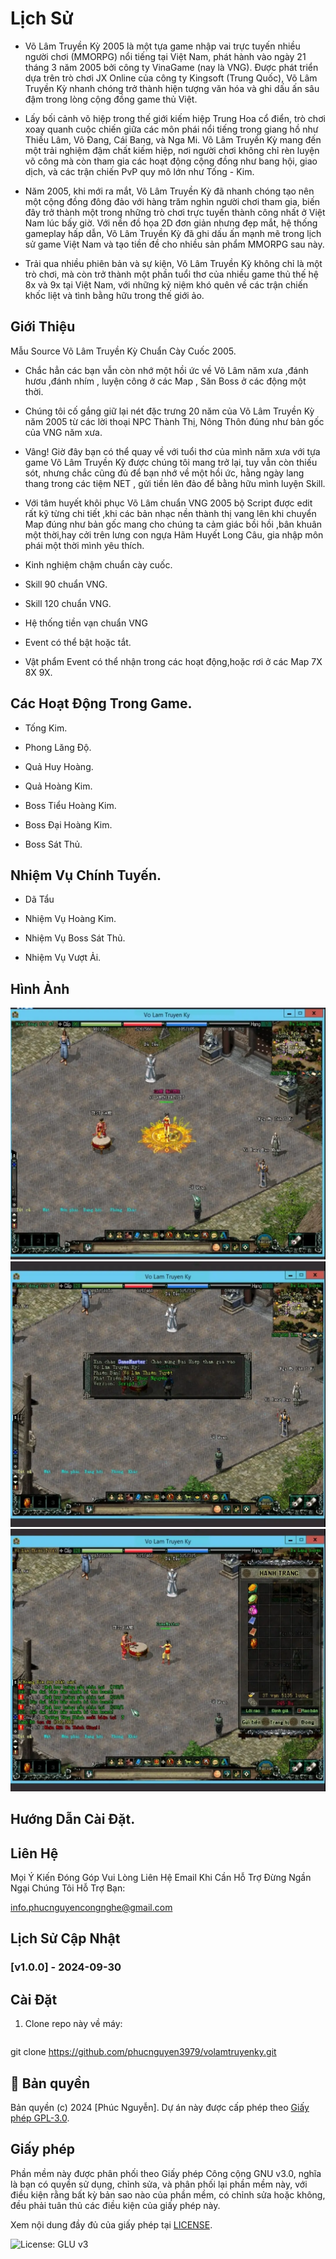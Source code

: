 # Lịch Sử

- Võ Lâm Truyền Kỳ 2005 là một tựa game nhập vai trực tuyến nhiều người chơi (MMORPG) nổi tiếng tại Việt Nam, phát hành vào ngày 21 tháng 3 năm 2005 bởi công ty VinaGame (nay là VNG). Được phát triển dựa trên trò chơi JX Online của công ty Kingsoft (Trung Quốc), Võ Lâm Truyền Kỳ nhanh chóng trở thành hiện tượng văn hóa và ghi dấu ấn sâu đậm trong lòng cộng đồng game thủ Việt.

- Lấy bối cảnh võ hiệp trong thế giới kiếm hiệp Trung Hoa cổ điển, trò chơi xoay quanh cuộc chiến giữa các môn phái nổi tiếng trong giang hồ như Thiếu Lâm, Võ Đang, Cái Bang, và Nga Mi. Võ Lâm Truyền Kỳ mang đến một trải nghiệm đậm chất kiếm hiệp, nơi người chơi không chỉ rèn luyện võ công mà còn tham gia các hoạt động cộng đồng như bang hội, giao dịch, và các trận chiến PvP quy mô lớn như Tống - Kim.

- Năm 2005, khi mới ra mắt, Võ Lâm Truyền Kỳ đã nhanh chóng tạo nên một cộng đồng đông đảo với hàng trăm nghìn người chơi tham gia, biến đây trở thành một trong những trò chơi trực tuyến thành công nhất ở Việt Nam lúc bấy giờ. Với nền đồ họa 2D đơn giản nhưng đẹp mắt, hệ thống gameplay hấp dẫn, Võ Lâm Truyền Kỳ đã ghi dấu ấn mạnh mẽ trong lịch sử game Việt Nam và tạo tiền đề cho nhiều sản phẩm MMORPG sau này.

- Trải qua nhiều phiên bản và sự kiện, Võ Lâm Truyền Kỳ không chỉ là một trò chơi, mà còn trở thành một phần tuổi thơ của nhiều game thủ thế hệ 8x và 9x tại Việt Nam, với những kỷ niệm khó quên về các trận chiến khốc liệt và tình bằng hữu trong thế giới ảo.

## Giới Thiệu

Mẫu Source Võ Lâm Truyền Kỳ Chuẩn Cày Cuốc 2005.

- Chắc hẳn các bạn vẫn còn nhớ một hồi ức về Võ Lâm năm xưa ,đánh hươu ,đánh nhím , luyện công ở các Map , Săn Boss ở các động một thời.

- Chúng tôi cố gắng giữ lại nét đặc trưng 20 năm của Võ Lâm Truyền Kỳ năm 2005 từ các lời thoại NPC Thành Thị, Nông Thôn đúng như bản gốc của VNG năm xưa.

- Vâng! Giờ đây bạn có thể quay về với tuổi thơ của mình năm xưa với tựa game Võ Lâm Truyền Kỳ được chúng tôi mang trở lại, tuy vẫn còn thiếu sót, nhưng chắc cũng đủ để bạn nhớ về một hồi ức, hằng ngày lang thang trong các tiệm NET , gửi tiền lên đảo để bằng hữu mình luyện Skill.

- Với tâm huyết khôi phục Võ Lâm chuẩn VNG 2005 bộ Script được edit rất kỹ từng chi tiết ,khi các bản nhạc nền thành thị vang lên khi chuyển Map đúng như bản gốc mang cho chúng ta cảm giác bồi hồi ,bân khuân một thời,hay cởi trên lưng con ngựa Hãm Huyết Long Câu, gia nhập môn phái một thời mình yêu thích.

- Kinh nghiệm chậm chuẩn cày cuốc.

- Skill 90 chuẩn VNG.

- Skill 120 chuẩn VNG.

- Hệ thống tiền vạn chuẩn VNG

- Event có thể bật hoặc tắt.

- Vật phẩm Event có thể nhận trong các hoạt động,hoặc rơi ở các Map 7X 8X 9X.

## Các Hoạt Động Trong Game.

- Tống Kim.

- Phong Lăng Độ.

- Quả Huy Hoàng.

- Quả Hoàng Kim.

- Boss Tiểu Hoàng Kim.

- Boss Đại Hoàng Kim.

- Boss Sát Thủ.

## Nhiệm Vụ Chính Tuyến.

- Dã Tẩu

- Nhiệm Vụ Hoàng Kim.

- Nhiệm Vụ Boss Sát Thủ.

- Nhiệm Vụ Vượt Ải.

## Hình Ảnh

![Võ Lâm Truyền Kỳ](images/img_1.jpg)
![Võ Lâm Truyền Kỳ](images/img_2.jpg)
![Võ Lâm Truyền Kỳ](images/img_3.jpg)

## Hướng Dẫn Cài Đặt.

## Liên Hệ 

Mọi Ý Kiến Đóng Góp Vui Lòng Liên Hệ Email Khi Cần Hỗ Trợ Đừng Ngần Ngại Chúng Tôi Hỗ Trợ Bạn:

info.phucnguyencongnghe@gmail.com

## Lịch Sử Cập Nhật

### [v1.0.0] - 2024-09-30

## Cài Đặt

1. Clone repo này về máy:
   ```bash
git clone https://github.com/phucnguyen3979/volamtruyenky.git

## 📜 Bản quyền
Bản quyền (c) 2024 [Phúc Nguyễn]. Dự án này được cấp phép theo [Giấy phép GPL-3.0](LICENSE).

## Giấy phép
Phần mềm này được phân phối theo Giấy phép Công cộng GNU v3.0, nghĩa là bạn có quyền sử dụng, chỉnh sửa, và phân phối lại phần mềm này, với điều kiện rằng bất kỳ bản sao nào của phần mềm, có chỉnh sửa hoặc không, đều phải tuân thủ các điều kiện của giấy phép này.

Xem nội dung đầy đủ của giấy phép tại [LICENSE](./LICENSE).

![License: GLU v3](https://img.shields.io/badge/License-GLU_v3-brightgreen.svg)
